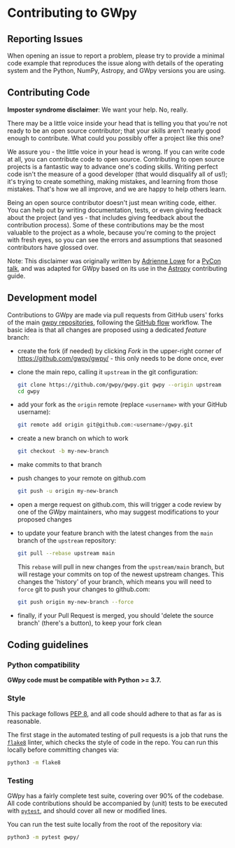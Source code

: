 # Contributing to GWpy

## Reporting Issues

When opening an issue to report a problem, please try to provide a minimal code
example that reproduces the issue along with details of the operating
system and the Python, NumPy, Astropy, and GWpy versions you are using.

## Contributing Code

**Imposter syndrome disclaimer**: We want your help. No, really.

There may be a little voice inside your head that is telling you that you're not
ready to be an open source contributor; that your skills aren't nearly good
enough to contribute. What could you possibly offer a project like this one?

We assure you - the little voice in your head is wrong. If you can write code at
all, you can contribute code to open source. Contributing to open source
projects is a fantastic way to advance one's coding skills. Writing perfect code
isn't the measure of a good developer (that would disqualify all of us!); it's
trying to create something, making mistakes, and learning from those
mistakes. That's how we all improve, and we are happy to help others learn.

Being an open source contributor doesn't just mean writing code, either. You can
help out by writing documentation, tests, or even giving feedback about the
project (and yes - that includes giving feedback about the contribution
process). Some of these contributions may be the most valuable to the project as
a whole, because you're coming to the project with fresh eyes, so you can see
the errors and assumptions that seasoned contributors have glossed over.

Note: This disclaimer was originally written by
[Adrienne Lowe](https://github.com/adriennefriend) for a
[PyCon talk](https://www.youtube.com/watch?v=6Uj746j9Heo), and was adapted for
GWpy based on its use in the [Astropy](https://github.com/astropy/astropy/)
contributing guide.

## Development model

Contributions to GWpy are made via pull requests from GitHub users' forks of
the main [gwpy repositories](https://github.com/gwpy/gwpy), following the
[GitHub flow](https://guides.github.com/introduction/flow/) workflow.
The basic idea is that all changes are proposed using a dedicated _feature_
branch:

- create the fork (if needed) by clicking _Fork_ in the upper-right corner of
  <https://github.com/gwpy/gwpy/> - this only needs to be done once, ever

- clone the main repo, calling it `upstream` in the git configuration:

  ```bash
  git clone https://github.com/gwpy/gwpy.git gwpy --origin upstream
  cd gwpy
  ```

- add your fork as the `origin` remote (replace `<username>` with your
  GitHub username):

  ```bash
  git remote add origin git@github.com:<username>/gwpy.git
  ```

- create a new branch on which to work

  ```bash
  git checkout -b my-new-branch
  ```

- make commits to that branch

- push changes to your remote on github.com

  ```bash
  git push -u origin my-new-branch
  ```

- open a merge request on github.com, this will trigger a code review by one
  of the GWpy maintainers, who may suggest modifications to your proposed
  changes

- to update your feature branch with the latest changes from the `main` branch
  of the `upstream` repository:

  ```bash
  git pull --rebase upstream main
  ```

  This `rebase` will pull in new changes from the `upstream/main` branch, but will
  restage your commits on top of the newest upstream changes.
  This changes the 'history' of your branch, which means you will need to `force`
  git to push your changes to github.com:

  ```bash
  git push origin my-new-branch --force
  ```

- finally, if your Pull Request is merged, you should 'delete the source branch'
  (there's a button), to keep your fork clean

## Coding guidelines

### Python compatibility

**GWpy code must be compatible with Python >= 3.7.**

### Style

This package follows [PEP 8](https://www.python.org/dev/peps/pep-0008/),
and all code should adhere to that as far as is reasonable.

The first stage in the automated testing of pull requests is a job that runs
the [`flake8`](http://flake8.pycqa.org) linter, which checks the style of code
in the repo. You can run this locally before committing changes via:

```bash
python3 -m flake8
```

### Testing

GWpy has a fairly complete test suite, covering over 90% of the codebase.
All code contributions should be accompanied by (unit) tests to be executed with
[`pytest`](https://docs.pytest.org/en/latest/), and should cover
all new or modified lines.

You can run the test suite locally from the root of the repository via:

```bash
python3 -m pytest gwpy/
```
